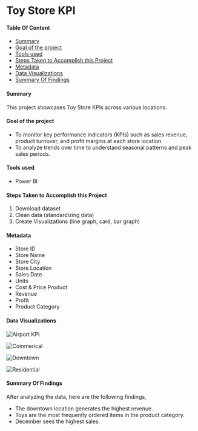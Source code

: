 # Toy Store KPI

#### Table Of Content
- [Summary](#summary)
- [Goal of the project](#goal-of-the-project)
- [Tools used](#tools-used)
- [Steps Taken to Accomplish this Project](#steps-taken-to-accomplish-this-project)
- [Metadata](#metadata)
- [Data Visualizations](#data-visualizations)
- [Summary Of Findings](#summary-of-findings)
#### Summary
This project showcases Toy Store KPIs across various locations.

#### Goal of the project
-	To monitor key performance indicators (KPIs) such as sales revenue, product turnover, and profit margins at each store location.
-	To analyze trends over time to understand seasonal patterns and peak sales periods.
  
#### Tools used
-	Power BI
  
#### Steps Taken to Accomplish this Project
1.	Download dataset 
2.	Clean data (standardizing data)
3.	Create Visualizations (line graph, card, bar graph)

#### Metadata  
-	Store ID
-	Store Name
-	Store City
-	Store Location
-	Sales Date 
-	Units
-	Cost & Price Product
-	Revenue
-	Profit
-	Product Category

#### Data Visualizations



![Airport KPI](https://github.com/user-attachments/assets/aece83c1-2d4c-470d-820c-4f2f30e5682a)


![Commerical](https://github.com/user-attachments/assets/6ab97dd8-9d36-4257-9c15-456f20903376)


![Downtown](https://github.com/user-attachments/assets/54f805d5-157b-4937-b5b6-0b03b669d336)


![Residential](https://github.com/user-attachments/assets/2e4522cb-38be-41fa-b4ae-119a3cf93a65)

#### Summary Of Findings

After analyzing the data, here are the following findings, 

-	The downtown location generates the highest revenue.
-	Toys are the most frequently ordered items in the product category.
-	December sees the highest sales.

